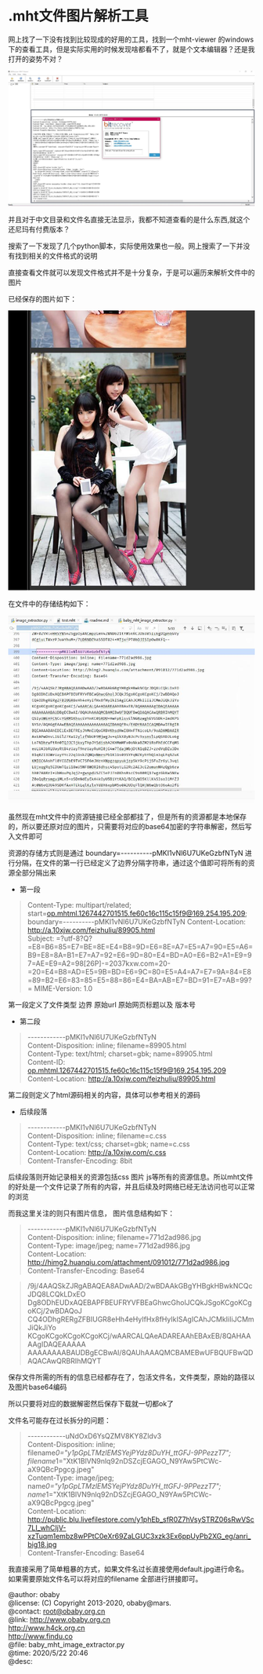 .mht文件图片解析工具
=================

网上找了一下没有找到比较现成的好用的工具，找到一个mht-viewer 的windows下的查看工具，但是实际实用的时候发现啥都看不了，就是个文本编辑器？还是我打开的姿势不对？

![mht-viewer](screenshots/3.jpg)  

并且对于中文目录和文件名直接无法显示，我都不知道查看的是什么东西,就这个还尼玛有付费版本？  

搜索了一下发现了几个python脚本，实际使用效果也一般。网上搜索了一下并没有找到相关的文件格式的说明

直接查看文件就可以发现文件格式并不是十分复杂，于是可以遍历来解析文件中的图片

已经保存的图片如下：

![1](screenshots/1.jpg)

在文件中的存储结构如下：

![2](screenshots/2.jpg)

虽然现在mht文件中的资源链接已经全部都挂了，但是所有的资源都是本地保存的，所以要还原对应的图片，只需要将对应的base64加密的字符串解密，然后写入文件即可

资源的存储方式则是通过 boundary=----------pMKI1vNl6U7UKeGzbfNTyN 进行分隔，在文件的第一行已经定义了边界分隔字符串，通过这个值即可将所有的资源全部分隔出来

- 第一段

>Content-Type: multipart/related; start=<op.mhtml.1267442701515.fe60c16c115c15f9@169.254.195.209>; boundary=----------pMKI1vNl6U7UKeGzbfNTyN
Content-Location: http://a.10xjw.com/feizhuliu/89905.html  
Subject: =?utf-8?Q?=E8=B6=85=E7=BE=8E=E4=B8=9D=E6=8E=A7=E5=A7=90=E5=A6=B9=E8=8A=B1=E7=A7=92=E6=9D=80=E4=BD=A0=E6=B2=A1=E9=97=AE=E9=A2=98[26P]-=2037kxw.com=20-=20=E4=B8=AD=E5=9B=BD=E6=9C=80=E5=A4=A7=E7=9A=84=E8=89=B2=E6=83=85=E5=88=86=E4=BA=AB=E7=BD=91=E7=AB=99?=
MIME-Version: 1.0  

第一段定义了文件类型 边界 原始url 原始网页标题以及 版本号

- 第二段
>------------pMKI1vNl6U7UKeGzbfNTyN  
Content-Disposition: inline; filename=89905.html  
Content-Type: text/html; charset=gbk; name=89905.html  
Content-ID: <op.mhtml.1267442701515.fe60c16c115c15f9@169.254.195.209>  
Content-Location: http://a.10xjw.com/feizhuliu/89905.html  

第二段则定义了html源码相关的内容，具体可以参考相关的源码

- 后续段落
>------------pMKI1vNl6U7UKeGzbfNTyN  
Content-Disposition: inline; filename=c.css  
Content-Type: text/css; charset=gbk; name=c.css  
Content-Location: http://a.10xjw.com/c.css  
Content-Transfer-Encoding: 8bit  

后续段落则开始记录相关的资源包括css 图片 js等所有的资源信息。所以mht文件的好处是一个文件记录了所有的内容，并且后续及时网络已经无法访问也可以正常的浏览

而我这里关注的则只有图片信息， 图片信息结构如下：

> ------------pMKI1vNl6U7UKeGzbfNTyN  
Content-Disposition: inline; filename=771d2ad986.jpg  
Content-Type: image/jpeg; name=771d2ad986.jpg  
Content-Location: http://himg2.huanqiu.com/attachment/091012/771d2ad986.jpg  
Content-Transfer-Encoding: Base64  

>/9j/4AAQSkZJRgABAQEA8ADwAAD/2wBDAAkGBgYHBgkHBwkNCQcJDQ8LCQkLDxEO
Dg8ODhEUDxAQEBAPFBEUFRYVFBEaGhwcGholJCQkJSgoKCgoKCgoKCj/2wBDAQoJ
CQ4ODhgRERgZFBIUGR8eHh4eHyIfHx8fHyIkISAgICAhJCMkIiIiJCMmJiQkJiYo
KCgoKCgoKCgoKCgoKCj/wAARCALQAeADAREAAhEBAxEB/8QAHAAAAgIDAQEAAAAA
AAAAAAAABAUDBgECBwAI/8QAUhAAAQMCBAMEBwUFBQUFBwQDAQACAwQRBRIhMQYT

保存文件所需的所有的信息已经都存在了，包活文件名，文件类型，原始的路径以及图片base64编码

所以只要将对应的数据解密然后保存下载就一切都ok了

文件名可能存在过长拆分的问题：

>------------uNdOxD6YsQZMV8KY8Zldv3  
Content-Disposition: inline; filename*0="y1pGpLTMzlEMSYejPYdz8DuYH_ttGFJ-9PPezzT7";  
 filename*1="XtK1BlVN9nlq92nDSZcjEGAGO_N9YAw5PtCWc-aX9QBcPpgcg.jpeg"  
Content-Type: image/jpeg; name*0="y1pGpLTMzlEMSYejPYdz8DuYH_ttGFJ-9PPezzT7";  
 name*1="XtK1BlVN9nlq92nDSZcjEGAGO_N9YAw5PtCWc-aX9QBcPpgcg.jpeg"  
Content-Location: http://public.blu.livefilestore.com/y1phEb_sfR0Z7hVsySTRZ06sRwVSc7LI_whCIjV-xzTuqm1embz8wPPtC0eXr69ZaLGUC3xzk3Ex6ppUyPb2XG_eg/anri_big18.jpg  
Content-Transfer-Encoding: Base64  

我直接采用了简单粗暴的方式，如果文件名过长直接使用default.jpg进行命名。如果需要原始文件名可以将对应的filename 全部进行拼接即可。

@author: obaby  
@license: (C) Copyright 2013-2020, obaby@mars.  
@contact: root@obaby.org.cn  
@link: http://www.obaby.org.cn  
        http://www.h4ck.org.cn  
        http://www.findu.co  
@file: baby_mht_image_extractor.py  
@time: 2020/5/22 20:46  
@desc:  

